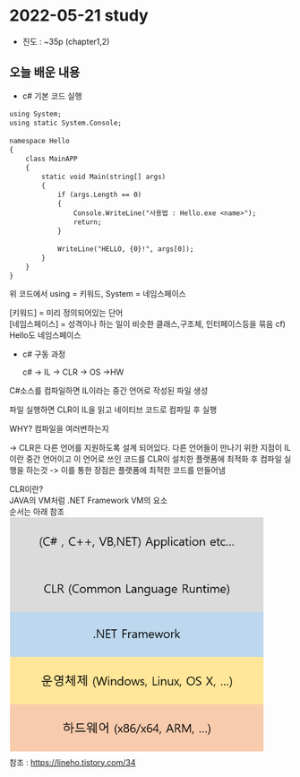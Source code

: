 # 2022-05-21 study

* 진도 : ~35p (chapter1,2)


## 오늘 배운 내용
- c# 기본 코드 실행

```
using System;
using static System.Console;

namespace Hello
{
    class MainAPP
    {
        static void Main(string[] args)
        {
            if (args.Length == 0)
            {
                Console.WriteLine("사용법 : Hello.exe <name>");
                return;
            }

            WriteLine("HELLO, {0}!", args[0]);
        }
    }
}
```
위 코드에서 using = 키워드, System = 네임스페이스

[키워드] = 미리 정의되어있는 단어\
[네임스페이스] = 성격이나 하는 일이 비슷한 클래스,구조체,
인터페이스등을 묶음  cf) Hello도 네임스페이스


- c# 구동 과정

  c# -> IL -> CLR -> OS ->HW

C#소스를 컴파일하면 IL이라는 중간 언어로 작성된 파일 생성

파일 실행하면 CLR이 IL을 읽고 네이티브 코드로 컴파일 후 실행

WHY? 컴파일을 여러번하는지

->  CLR은 다른 언어를 지원하도록 설계 되어있다.
다른 언어들이 만나기 위한 지점이 IL이란 중간 언어이고 이 언어로 쓰인 코드를 CLR이 설치한 플랫폼에 최적화 후 컴파일 실행을 하는것 -> 이를 통한 장점은 플랫폼에 최적한 코드를 만들어냄

CLR이란?\
JAVA의 VM처럼 .NET Framework VM의 요소\
순서는 아래 참조\
<img src=".././img/220521/CLR.png">  
참조 : https://lineho.tistory.com/34


